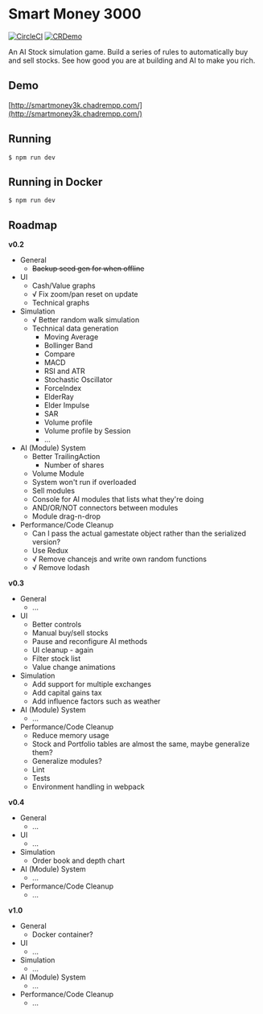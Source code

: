 # Smart Money 3000

[![CircleCI](https://circleci.com/gh/crempp/smartmoney3k.svg?style=svg)](https://circleci.com/gh/crempp/smartmoney3k)
[![CRDemo](https://img.shields.io/badge/demo-cr-lightgrey.svg)](http://smartmoney3k.chadrempp.com)

An AI Stock simulation game. Build a series of rules to automatically buy and sell stocks. See how good you are at building and AI to make you rich.

## Demo
[http://smartmoney3k.chadrempp.com/](http://smartmoney3k.chadrempp.com/)

## Running
```
$ npm run dev
```

## Running in Docker
```
$ npm run dev
```


## Roadmap

**v0.2**

* General
  * ~~Backup seed gen for when offline~~
* UI
  * Cash/Value graphs
  * √ Fix zoom/pan reset on update
  * Technical graphs
* Simulation
  * √ Better random walk simulation
  * Technical data generation
    * Moving Average
    * Bollinger Band
    * Compare
    * MACD
    * RSI and ATR
    * Stochastic Oscillator
    * ForceIndex
    * ElderRay
    * Elder Impulse
    * SAR
    * Volume profile
    * Volume profile by Session
    * ...
* AI (Module) System
  * Better TrailingAction
    * Number of shares
  * Volume Module
  * System won't run if overloaded
  * Sell modules
  * Console for AI modules that lists what they're doing
  * AND/OR/NOT connectors between modules
  * Module drag-n-drop
* Performance/Code Cleanup
  * Can I pass the actual gamestate object rather than the serialized version?
  * Use Redux
  * √ Remove chancejs and write own random functions
  * √ Remove lodash

**v0.3**
* General
  * ...
* UI
  * Better controls
  * Manual buy/sell stocks
  * Pause and reconfigure AI methods
  * UI cleanup - again
  * Filter stock list
  * Value change animations
* Simulation
  * Add support for multiple exchanges
  * Add capital gains tax
  * Add influence factors such as weather
* AI (Module) System
  * ...
* Performance/Code Cleanup
  * Reduce memory usage
  * Stock and Portfolio tables are almost the same, maybe generalize them?
  * Generalize modules?
  * Lint
  * Tests
  * Environment handling in webpack

**v0.4**
* General
  * ...
* UI
  * ...
* Simulation
  * Order book and depth chart
* AI (Module) System
  * ...
* Performance/Code Cleanup
  * ...

**v1.0**

* General
  * Docker container?
* UI
  * ...
* Simulation
  * ...
* AI (Module) System
  * ...
* Performance/Code Cleanup
  * ...
